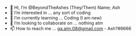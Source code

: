 - 👋 Hi, I’m @BeyondTheAshes (They/Them) Name; Ash
- 👀 I’m interested in ... any sort of coding
- 🌱 I’m currently learning ... Coding (I am new)
- 💞️ I’m looking to collaborate on ... nothing atm
- 📫 How to reach me ... ga.aim.08@gmail.com - Ash?#6666

<!---
BeyondTheAshes/BeyondTheAshes is a ✨ special ✨ repository because its `README.md` (this file) appears on your GitHub profile.
You can click the Preview link to take a look at your changes.
--->
